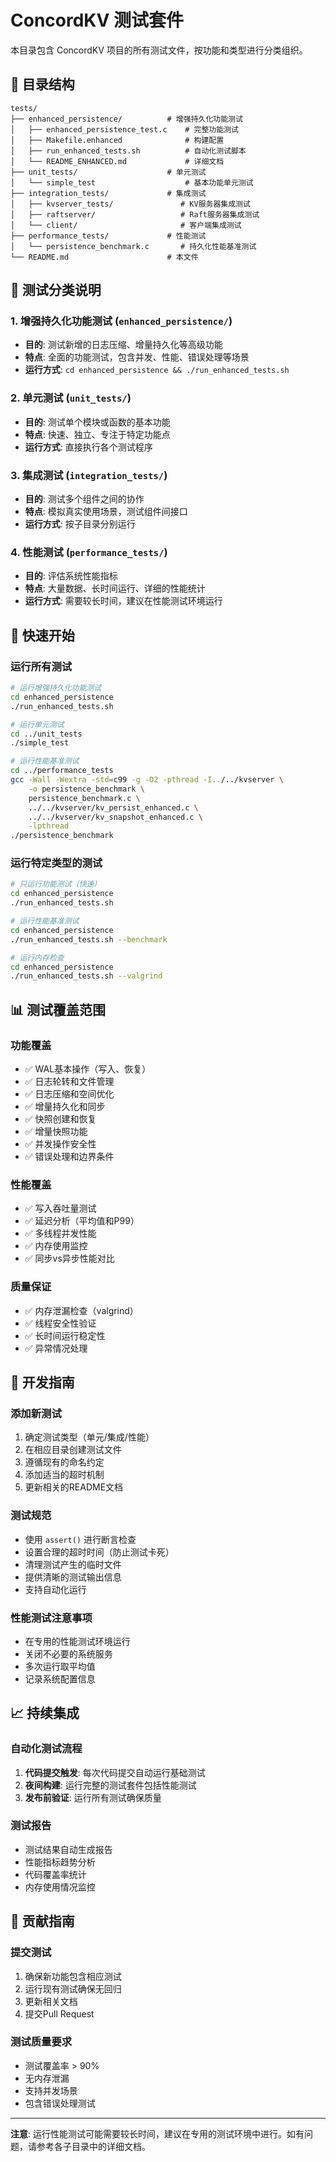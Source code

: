 # ConcordKV 测试套件

本目录包含 ConcordKV 项目的所有测试文件，按功能和类型进行分类组织。

## 📁 目录结构

```
tests/
├── enhanced_persistence/          # 增强持久化功能测试
│   ├── enhanced_persistence_test.c    # 完整功能测试
│   ├── Makefile.enhanced              # 构建配置
│   ├── run_enhanced_tests.sh          # 自动化测试脚本
│   └── README_ENHANCED.md             # 详细文档
├── unit_tests/                    # 单元测试
│   └── simple_test                    # 基本功能单元测试
├── integration_tests/             # 集成测试
│   ├── kvserver_tests/               # KV服务器集成测试
│   ├── raftserver/                   # Raft服务器集成测试
│   └── client/                       # 客户端集成测试
├── performance_tests/             # 性能测试
│   └── persistence_benchmark.c       # 持久化性能基准测试
└── README.md                      # 本文件
```

## 🧪 测试分类说明

### 1. 增强持久化功能测试 (`enhanced_persistence/`)
- **目的**: 测试新增的日志压缩、增量持久化等高级功能
- **特点**: 全面的功能测试，包含并发、性能、错误处理等场景
- **运行方式**: `cd enhanced_persistence && ./run_enhanced_tests.sh`

### 2. 单元测试 (`unit_tests/`)
- **目的**: 测试单个模块或函数的基本功能
- **特点**: 快速、独立、专注于特定功能点
- **运行方式**: 直接执行各个测试程序

### 3. 集成测试 (`integration_tests/`)
- **目的**: 测试多个组件之间的协作
- **特点**: 模拟真实使用场景，测试组件间接口
- **运行方式**: 按子目录分别运行

### 4. 性能测试 (`performance_tests/`)
- **目的**: 评估系统性能指标
- **特点**: 大量数据、长时间运行、详细的性能统计
- **运行方式**: 需要较长时间，建议在性能测试环境运行

## 🚀 快速开始

### 运行所有测试
```bash
# 运行增强持久化功能测试
cd enhanced_persistence
./run_enhanced_tests.sh

# 运行单元测试
cd ../unit_tests
./simple_test

# 运行性能基准测试
cd ../performance_tests
gcc -Wall -Wextra -std=c99 -g -O2 -pthread -I../../kvserver \
    -o persistence_benchmark \
    persistence_benchmark.c \
    ../../kvserver/kv_persist_enhanced.c \
    ../../kvserver/kv_snapshot_enhanced.c \
    -lpthread
./persistence_benchmark
```

### 运行特定类型的测试
```bash
# 只运行功能测试（快速）
cd enhanced_persistence
./run_enhanced_tests.sh

# 运行性能基准测试
cd enhanced_persistence
./run_enhanced_tests.sh --benchmark

# 运行内存检查
cd enhanced_persistence
./run_enhanced_tests.sh --valgrind
```

## 📊 测试覆盖范围

### 功能覆盖
- ✅ WAL基本操作（写入、恢复）
- ✅ 日志轮转和文件管理
- ✅ 日志压缩和空间优化
- ✅ 增量持久化和同步
- ✅ 快照创建和恢复
- ✅ 增量快照功能
- ✅ 并发操作安全性
- ✅ 错误处理和边界条件

### 性能覆盖
- ✅ 写入吞吐量测试
- ✅ 延迟分析（平均值和P99）
- ✅ 多线程并发性能
- ✅ 内存使用监控
- ✅ 同步vs异步性能对比

### 质量保证
- ✅ 内存泄漏检查（valgrind）
- ✅ 线程安全性验证
- ✅ 长时间运行稳定性
- ✅ 异常情况处理

## 🔧 开发指南

### 添加新测试
1. 确定测试类型（单元/集成/性能）
2. 在相应目录创建测试文件
3. 遵循现有的命名约定
4. 添加适当的超时机制
5. 更新相关的README文档

### 测试规范
- 使用 `assert()` 进行断言检查
- 设置合理的超时时间（防止测试卡死）
- 清理测试产生的临时文件
- 提供清晰的测试输出信息
- 支持自动化运行

### 性能测试注意事项
- 在专用的性能测试环境运行
- 关闭不必要的系统服务
- 多次运行取平均值
- 记录系统配置信息

## 📈 持续集成

### 自动化测试流程
1. **代码提交触发**: 每次代码提交自动运行基础测试
2. **夜间构建**: 运行完整的测试套件包括性能测试
3. **发布前验证**: 运行所有测试确保质量

### 测试报告
- 测试结果自动生成报告
- 性能指标趋势分析
- 代码覆盖率统计
- 内存使用情况监控

## 🤝 贡献指南

### 提交测试
1. 确保新功能包含相应测试
2. 运行现有测试确保无回归
3. 更新相关文档
4. 提交Pull Request

### 测试质量要求
- 测试覆盖率 > 90%
- 无内存泄漏
- 支持并发场景
- 包含错误处理测试

---

**注意**: 运行性能测试可能需要较长时间，建议在专用的测试环境中进行。如有问题，请参考各子目录中的详细文档。 